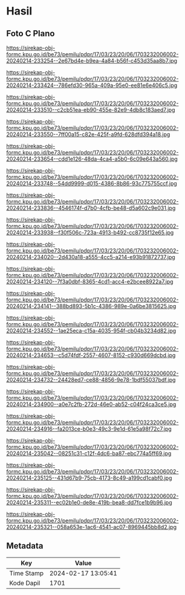 # Hasil

## Foto C Plano

https://sirekap-obj-formc.kpu.go.id/be73/pemilu/pdpr/17/03/23/20/06/1703232006002-20240214-233254--2e67bd4e-b9ea-4a84-b56f-c453d35aa8b7.jpg

https://sirekap-obj-formc.kpu.go.id/be73/pemilu/pdpr/17/03/23/20/06/1703232006002-20240214-233424--786efd30-965a-409a-95e0-ee81e6e406c5.jpg

https://sirekap-obj-formc.kpu.go.id/be73/pemilu/pdpr/17/03/23/20/06/1703232006002-20240214-233510--c2cb51ea-eb90-455e-82e9-4db8c183aed7.jpg

https://sirekap-obj-formc.kpu.go.id/be73/pemilu/pdpr/17/03/23/20/06/1703232006002-20240214-233550--7ff00a15-c82e-425f-a9fd-628dfd394a18.jpg

https://sirekap-obj-formc.kpu.go.id/be73/pemilu/pdpr/17/03/23/20/06/1703232006002-20240214-233654--cdd1e126-48da-4ca4-a5b0-6c09e643a560.jpg

https://sirekap-obj-formc.kpu.go.id/be73/pemilu/pdpr/17/03/23/20/06/1703232006002-20240214-233748--54dd9999-d015-4386-8b86-93c775755ccf.jpg

https://sirekap-obj-formc.kpu.go.id/be73/pemilu/pdpr/17/03/23/20/06/1703232006002-20240214-233836--4546174f-d7b0-4cfb-be48-d5a602c9e031.jpg

https://sirekap-obj-formc.kpu.go.id/be73/pemilu/pdpr/17/03/23/20/06/1703232006002-20240214-233938--f30f506c-723a-4913-b492-cc8735f12e65.jpg

https://sirekap-obj-formc.kpu.go.id/be73/pemilu/pdpr/17/03/23/20/06/1703232006002-20240214-234020--2d430a18-a555-4cc5-a214-e93b91872737.jpg

https://sirekap-obj-formc.kpu.go.id/be73/pemilu/pdpr/17/03/23/20/06/1703232006002-20240214-234120--7f3a0dbf-8365-4cd1-acc4-e2bcee8922a7.jpg

https://sirekap-obj-formc.kpu.go.id/be73/pemilu/pdpr/17/03/23/20/06/1703232006002-20240214-234141--388bd893-5b1c-4386-989e-0a6be3815625.jpg

https://sirekap-obj-formc.kpu.go.id/be73/pemilu/pdpr/17/03/23/20/06/1703232006002-20240214-234552--1ae25eca-c15a-4035-954f-cb04b3234d82.jpg

https://sirekap-obj-formc.kpu.go.id/be73/pemilu/pdpr/17/03/23/20/06/1703232006002-20240214-234653--c5d74fdf-2557-4607-8152-c930d669dcbd.jpg

https://sirekap-obj-formc.kpu.go.id/be73/pemilu/pdpr/17/03/23/20/06/1703232006002-20240214-234732--24428ed7-ce88-4856-9e78-1bdf55037bdf.jpg

https://sirekap-obj-formc.kpu.go.id/be73/pemilu/pdpr/17/03/23/20/06/1703232006002-20240214-234900--a0e7c2fb-272d-46e0-ab52-c04f24ca3ce5.jpg

https://sirekap-obj-formc.kpu.go.id/be73/pemilu/pdpr/17/03/23/20/06/1703232006002-20240214-234916--fa2013ce-b0e3-49c3-9e1d-61e5a98f72c7.jpg

https://sirekap-obj-formc.kpu.go.id/be73/pemilu/pdpr/17/03/23/20/06/1703232006002-20240214-235042--08251c31-c12f-4dc6-ba87-ebc774a5ff69.jpg

https://sirekap-obj-formc.kpu.go.id/be73/pemilu/pdpr/17/03/23/20/06/1703232006002-20240214-235125--431d67b9-75cb-4173-8c49-a199cd1cabf0.jpg

https://sirekap-obj-formc.kpu.go.id/be73/pemilu/pdpr/17/03/23/20/06/1703232006002-20240214-235311--ec02b1e0-de8e-419b-bea8-dd7fce1b9b96.jpg

https://sirekap-obj-formc.kpu.go.id/be73/pemilu/pdpr/17/03/23/20/06/1703232006002-20240214-235321--058a653e-1ac6-4541-ac07-8969445bb8d2.jpg


## Metadata

| Key        | Value               |
| ---------- | ------------------- |
| Time Stamp | 2024-02-17 13:05:41 |
| Kode Dapil | 1701                |



